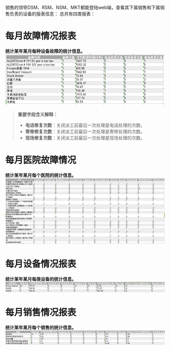 销售的领导DSM、RSM、NSM、MKT都能登陆web端，查看其下属销售和下属销售负责的设备的报表信息：
总共有四类报表：
# 每月故障情况报表
**统计某年某月每种设备故障的统计信息。**
![](/assets/未命名1530078657.png)

>**重要字段含义解释：**
>* **电话修复次数**：关闭派工前最后一次处理是电话处理的次数。
>* **寄修修复次数**：关闭派工前最后一次处理是寄修处理的次数。
>* **现场修复次数**：关闭派工前最后一次处理是现场处理的次数。


# 每月医院故障情况
**统计某年某月每个医院的统计信息。**
![](/assets/未命名1530078818.png)
# 每月设备情况报表
**统计某年某月每类设备的统计信息。**
![](/assets/未命名1530079019.png)
# 每月销售情况报表
**统计某年某月每个销售的统计信息。**
![](/assets/未命名1530079109.png)